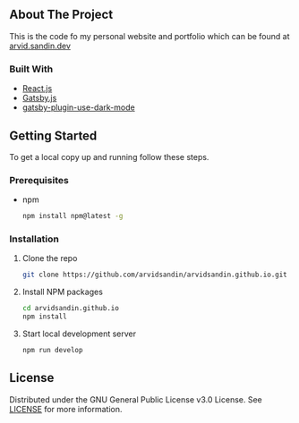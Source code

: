 
<!-- ABOUT THE PROJECT -->
## About The Project

This is the code fo my personal website and portfolio which can be found at [arvid.sandin.dev](https://arvid.sandin.dev)


### Built With

* [React.js](https://reactjs.org/)
* [Gatsby.js](https://www.gatsbyjs.com/)
* [gatsby-plugin-use-dark-mode](https://github.com/wKovacs64/gatsby-plugin-use-dark-mode)


<!-- GETTING STARTED -->
## Getting Started

To get a local copy up and running follow these steps.

### Prerequisites

* npm
  ```sh
  npm install npm@latest -g
  ```

### Installation

1. Clone the repo
   ```sh
   git clone https://github.com/arvidsandin/arvidsandin.github.io.git
   ```
2. Install NPM packages
   ```sh
   cd arvidsandin.github.io
   npm install
   ```
3. Start local development server
   ```sh
   npm run develop
   ```


<!-- LICENSE -->
## License

Distributed under the GNU General Public License v3.0 License. See [LICENSE](LICENSE.txt) for more information.

